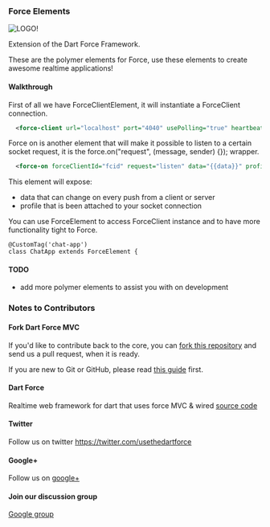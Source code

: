 ### Force Elements ###

![LOGO!](https://raw.github.com/ForceUniverse/dart-force/master/resources/dart_force_logo.jpg)

Extension of the Dart Force Framework.

These are the polymer elements for Force, use these elements to create awesome realtime applications!

#### Walkthrough ####

First of all we have ForceClientElement, it will instantiate a ForceClient connection.
```xml
  <force-client url="localhost" port="4040" usePolling="true" heartbeat="600"></force-client>
```  
Force on is another element that will make it possible to listen to a certain socket request, it is the force.on("request", (message, sender) {}); wrapper.
```xml
  <force-on forceClientId="fcid" request="listen" data="{{data}}" profile="{{profile}}"></force-on>
```
This element will expose:

- data that can change on every push from a client or server
- profile that is been attached to your socket connection

You can use ForceElement to access ForceClient instance and to have more functionality tight to Force.

    @CustomTag('chat-app')
    class ChatApp extends ForceElement {

#### TODO ####

- add more polymer elements to assist you with on development
 
### Notes to Contributors ###

#### Fork Dart Force MVC ####

If you'd like to contribute back to the core, you can [fork this repository](https://help.github.com/articles/fork-a-repo) and send us a pull request, when it is ready.

If you are new to Git or GitHub, please read [this guide](https://help.github.com/) first.

#### Dart Force ####

Realtime web framework for dart that uses force MVC & wired [source code](https://github.com/ForceUniverse/dart-force)

#### Twitter ####

Follow us on twitter https://twitter.com/usethedartforce

#### Google+ ####

Follow us on [google+](https://plus.google.com/111406188246677273707)

#### Join our discussion group ####

[Google group](https://groups.google.com/forum/#!forum/dart-force)


